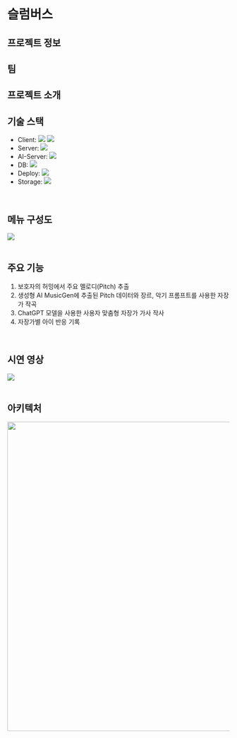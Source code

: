 # 슬럼버스

## 프로젝트 정보


## 팀


## 프로젝트 소개




 ## 기술 스택
- Client: <img src="https://img.shields.io/badge/React_Native-%2320232a.svg?style=flat-square&logo=react&logoColor=%2361DAFB"/> <img src="https://img.shields.io/badge/Axios-5A29E4?style=flat-square&logo=axios&logoColor=%2361DAFB"/>
- Server: <img src="https://img.shields.io/badge/SpringBoot-6DB33F?style=flat-square&logo=springboot&logoColor=white"/>
- AI-Server: <img src="https://img.shields.io/badge/Flask-%23000.svg?style=flat-square&logo=flask&logoColor=white"/>
- DB: <img src="https://img.shields.io/badge/MySQL-4479A1.svg?style=flat-square&logo=mysql&logoColor=white"/>
- Deploy: <img src="https://img.shields.io/badge/Amazon%20EC2-FF9900?style=flat-square&logo=Amazon%20EC2&logoColor=white">
- Storage: <img src="https://img.shields.io/badge/Amazon%20S3-569A31?style=flat-square&logo=Amazon%20S3&logoColor=white">
<br />


## 메뉴 구성도
<img src="https://github.com/user-attachments/assets/ddf8797f-7a46-4ded-a434-c617c5266b59" />
<br />
<br />


## 주요 기능
1. 보호자의 허밍에서 주요 멜로디(Pitch) 추출
2. 생성형 AI MusicGen에 추출된 Pitch 데이터와 장르, 악기 프롬프트를 사용한 자장가 작곡
3. ChatGPT 모델을 사용한 사용자 맞춤형 자장가 가사 작사
4. 자장가별 아이 반응 기록
<br />


## 시연 영상
<img src="https://github.com/user-attachments/assets/e07f72db-5ba6-4cbd-acfa-8edb86edc7ac" />
<br />
<br />


## 아키텍처
<img src="https://github.com/user-attachments/assets/c31ea605-47a6-4f6f-8cdd-929afd5ac495" width=700 />
<br />
<br />









<!--

**Here are some ideas to get you started:**

🙋‍♀️ A short introduction - what is your organization all about?
🌈 Contribution guidelines - how can the community get involved?
👩‍💻 Useful resources - where can the community find your docs? Is there anything else the community should know?
🍿 Fun facts - what does your team eat for breakfast?
🧙 Remember, you can do mighty things with the power of [Markdown](https://docs.github.com/github/writing-on-github/getting-started-with-writing-and-formatting-on-github/basic-writing-and-formatting-syntax)
-->
